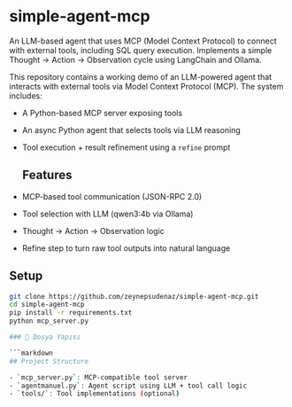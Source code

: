 # simple-agent-mcp
An LLM-based agent that uses MCP (Model Context Protocol) to connect with external tools, including SQL query execution. Implements a simple Thought → Action → Observation cycle using LangChain and Ollama.

This repository contains a working demo of an LLM-powered agent that interacts with external tools via Model Context Protocol (MCP). The system includes:

- A Python-based MCP server exposing tools
- An async Python agent that selects tools via LLM reasoning
- Tool execution + result refinement using a `refine` prompt

  ## Features

- MCP-based tool communication (JSON-RPC 2.0)
- Tool selection with LLM (qwen3:4b via Ollama)
- Thought → Action → Observation logic
- Refine step to turn raw tool outputs into natural language

## Setup

```bash
git clone https://github.com/zeynepsudenaz/simple-agent-mcp.git
cd simple-agent-mcp
pip install -r requirements.txt
python mcp_server.py

### 📂 Dosya Yapısı

```markdown
## Project Structure

- `mcp_server.py`: MCP-compatible tool server
- `agentmanuel.py`: Agent script using LLM + tool call logic
- `tools/`: Tool implementations (optional)

